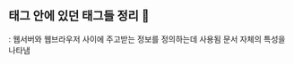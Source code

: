 ## <head>태그 안에 있던 태그들 정리 🚀

<meta> : 웹서버와 웹브라우저 사이에 주고받는 정보를 정의하는데 사용됨 문서 자체의 특성을 나타냄

<title>: 웹사이트가 열리면 상단에 생기는 tab에 이름을 나타냄

<link> : 필요한 스타일이나 아이콘등 외부 문서를 html문서에 연결시키는데 사용됨 


## <body> 많이 쓰는 태그 정리 📚

<div> : 영역을 나누는데 쓰임

<p> : 문단을 나누는데 쓰임 (div태그와 거의 비슷한 용도이나 단지 밑에 공간이 좀더 생김)

<img src=""/>: 이미지 넣는데 쓰임. 단일태그임

<input type="",placeholder="궁굼한 사항을 써주세요."/>: 검색창처럼 사용자에게 입력을 받는 태그 단일태그임 / input에 글자 참조

<button> : 버튼을 만듬

<a href=""/></a> : 링크를 연결해서 여러페이지로 이동할수있음 



